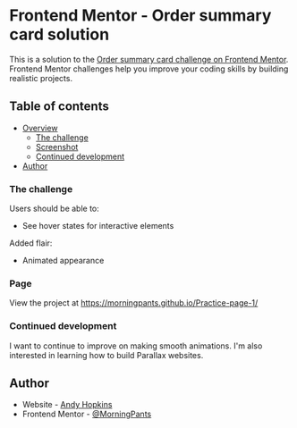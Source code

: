 # Frontend Mentor - Order summary card solution

This is a solution to the [Order summary card challenge on Frontend Mentor](https://www.frontendmentor.io/challenges/order-summary-component-QlPmajDUj). Frontend Mentor challenges help you improve your coding skills by building realistic projects. 

## Table of contents

- [Overview](#overview)
  - [The challenge](#the-challenge)
  - [Screenshot](#screenshot)
  - [Continued development](#continued-development)
- [Author](#author)

### The challenge

Users should be able to:

- See hover states for interactive elements

Added flair:

- Animated appearance

### Page

View the project at https://morningpants.github.io/Practice-page-1/


### Continued development

I want to continue to improve on making smooth animations.  I'm also interested in learning how to build Parallax websites.

## Author

- Website - [Andy Hopkins](https://www.hopkinsandy.com)
- Frontend Mentor - [@MorningPants](https://www.frontendmentor.io/profile/MorningPants)
